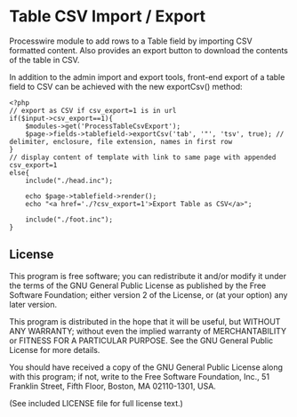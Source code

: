 Table CSV Import / Export
==========================

Processwire module to add rows to a Table field by importing CSV formatted content.
Also provides an export button to download the contents of the table in CSV.

In addition to the admin import and export tools, front-end export of a table field to CSV can be achieved with the new exportCsv() method:
```
<?php
// export as CSV if csv_export=1 is in url
if($input->csv_export==1){
    $modules->get('ProcessTableCsvExport');
    $page->fields->tablefield->exportCsv('tab', '"', 'tsv', true); // delimiter, enclosure, file extension, names in first row
}
// display content of template with link to same page with appended csv_export=1
else{
    include("./head.inc");

    echo $page->tablefield->render();
    echo "<a href='./?csv_export=1'>Export Table as CSV</a>";

    include("./foot.inc");
}
```


## License

This program is free software; you can redistribute it and/or
modify it under the terms of the GNU General Public License
as published by the Free Software Foundation; either version 2
of the License, or (at your option) any later version.

This program is distributed in the hope that it will be useful,
but WITHOUT ANY WARRANTY; without even the implied warranty of
MERCHANTABILITY or FITNESS FOR A PARTICULAR PURPOSE.  See the
GNU General Public License for more details.

You should have received a copy of the GNU General Public License
along with this program; if not, write to the Free Software
Foundation, Inc., 51 Franklin Street, Fifth Floor, Boston, MA  02110-1301, USA.

(See included LICENSE file for full license text.)